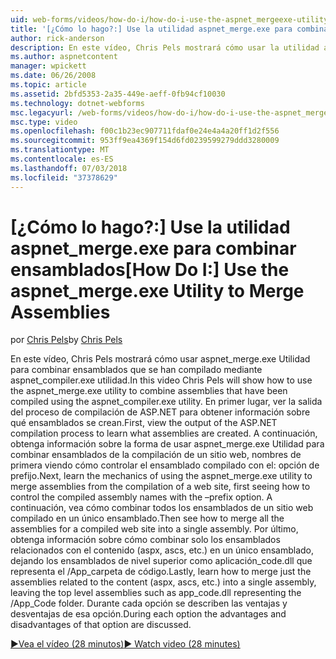 ```yaml
---
uid: web-forms/videos/how-do-i/how-do-i-use-the-aspnet_mergeexe-utility-to-merge-assemblies
title: '[¿Cómo lo hago?:] Use la utilidad aspnet_merge.exe para combinar ensamblados | Microsoft Docs'
author: rick-anderson
description: En este vídeo, Chris Pels mostrará cómo usar la utilidad aspnet_merge.exe para combinar ensamblados que se han compilado mediante la ilidad aspnet_compiler.exe...
ms.author: aspnetcontent
manager: wpickett
ms.date: 06/26/2008
ms.topic: article
ms.assetid: 2bfd5353-2a35-449e-aeff-0fb94cf10030
ms.technology: dotnet-webforms
msc.legacyurl: /web-forms/videos/how-do-i/how-do-i-use-the-aspnet_mergeexe-utility-to-merge-assemblies
msc.type: video
ms.openlocfilehash: f00c1b23ec907711fdaf0e24e4a4a20ff1d2f556
ms.sourcegitcommit: 953ff9ea4369f154d6fd0239599279ddd3280009
ms.translationtype: MT
ms.contentlocale: es-ES
ms.lasthandoff: 07/03/2018
ms.locfileid: "37378629"
---
```

<a name="how-do-i-use-the-aspnetmergeexe-utility-to-merge-assemblies"></a><span data-ttu-id="e7312-103">[¿Cómo lo hago?:] Use la utilidad aspnet_merge.exe para combinar ensamblados</span><span class="sxs-lookup"><span data-stu-id="e7312-103">[How Do I:] Use the aspnet_merge.exe Utility to Merge Assemblies</span></span>
====================
<span data-ttu-id="e7312-104">por [Chris Pels](https://twitter.com/chrispels)</span><span class="sxs-lookup"><span data-stu-id="e7312-104">by [Chris Pels](https://twitter.com/chrispels)</span></span>

<span data-ttu-id="e7312-105">En este vídeo, Chris Pels mostrará cómo usar aspnet\_merge.exe Utilidad para combinar ensamblados que se han compilado mediante aspnet\_compiler.exe utilidad.</span><span class="sxs-lookup"><span data-stu-id="e7312-105">In this video Chris Pels will show how to use the aspnet\_merge.exe utility to combine assemblies that have been compiled using the aspnet\_compiler.exe utility.</span></span> <span data-ttu-id="e7312-106">En primer lugar, ver la salida del proceso de compilación de ASP.NET para obtener información sobre qué ensamblados se crean.</span><span class="sxs-lookup"><span data-stu-id="e7312-106">First, view the output of the ASP.NET compilation process to learn what assemblies are created.</span></span> <span data-ttu-id="e7312-107">A continuación, obtenga información sobre la forma de usar aspnet\_merge.exe Utilidad para combinar ensamblados de la compilación de un sitio web, nombres de primera viendo cómo controlar el ensamblado compilado con el: opción de prefijo.</span><span class="sxs-lookup"><span data-stu-id="e7312-107">Next, learn the mechanics of using the aspnet\_merge.exe utility to merge assemblies from the compilation of a web site, first seeing how to control the compiled assembly names with the –prefix option.</span></span> <span data-ttu-id="e7312-108">A continuación, vea cómo combinar todos los ensamblados de un sitio web compilado en un único ensamblado.</span><span class="sxs-lookup"><span data-stu-id="e7312-108">Then see how to merge all the assemblies for a compiled web site into a single assembly.</span></span> <span data-ttu-id="e7312-109">Por último, obtenga información sobre cómo combinar solo los ensamblados relacionados con el contenido (aspx, ascs, etc.) en un único ensamblado, dejando los ensamblados de nivel superior como aplicación\_code.dll que representa el /App\_carpeta de código.</span><span class="sxs-lookup"><span data-stu-id="e7312-109">Lastly, learn how to merge just the assemblies related to the content (aspx, ascs, etc.) into a single assembly, leaving the top level assemblies such as app\_code.dll representing the /App\_Code folder.</span></span> <span data-ttu-id="e7312-110">Durante cada opción se describen las ventajas y desventajas de esa opción.</span><span class="sxs-lookup"><span data-stu-id="e7312-110">During each option the advantages and disadvantages of that option are discussed.</span></span>

[<span data-ttu-id="e7312-111">&#9654;Vea el vídeo (28 minutos)</span><span class="sxs-lookup"><span data-stu-id="e7312-111">&#9654; Watch video (28 minutes)</span></span>](https://channel9.msdn.com/Blogs/ASP-NET-Site-Videos/how-do-i-use-the-aspnet_mergeexe-utility-to-merge-assemblies)
